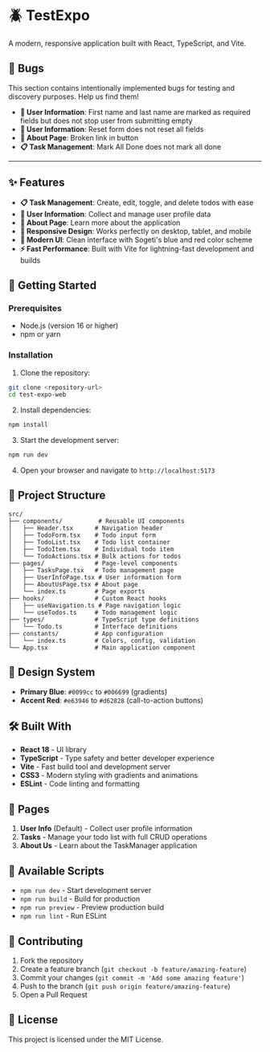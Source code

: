 # 🪲 TestExpo

A modern, responsive application built with React, TypeScript, and Vite.

## 🐛 Bugs

This section contains intentionally implemented bugs for testing and discovery purposes. Help us find them!

- **👤 User Information**: First name and last name are marked as required fields but does not stop user from submitting empty
- **👤 User Information**: Reset form does not reset all fields
- **📖 About Page**: Broken link in button
- **📋 Task Management**: Mark All Done does not mark all done


---
## ✨ Features

- **📋 Task Management**: Create, edit, toggle, and delete todos with ease
- **👤 User Information**: Collect and manage user profile data
- **📖 About Page**: Learn more about the application
- **📱 Responsive Design**: Works perfectly on desktop, tablet, and mobile
- **🎨 Modern UI**: Clean interface with Sogeti's blue and red color scheme
- **⚡ Fast Performance**: Built with Vite for lightning-fast development and builds

## 🚀 Getting Started

### Prerequisites

- Node.js (version 16 or higher)
- npm or yarn

### Installation

1. Clone the repository:
```bash
git clone <repository-url>
cd test-expo-web
```

2. Install dependencies:
```bash
npm install
```

3. Start the development server:
```bash
npm run dev
```

4. Open your browser and navigate to `http://localhost:5173`

## 📁 Project Structure

```
src/
├── components/          # Reusable UI components
│   ├── Header.tsx      # Navigation header
│   ├── TodoForm.tsx    # Todo input form
│   ├── TodoList.tsx    # Todo list container
│   ├── TodoItem.tsx    # Individual todo item
│   └── TodoActions.tsx # Bulk actions for todos
├── pages/              # Page-level components
│   ├── TasksPage.tsx   # Todo management page
│   ├── UserInfoPage.tsx # User information form
│   ├── AboutUsPage.tsx # About page
│   └── index.ts        # Page exports
├── hooks/              # Custom React hooks
│   ├── useNavigation.ts # Page navigation logic
│   └── useTodos.ts     # Todo management logic
├── types/              # TypeScript type definitions
│   └── Todo.ts         # Interface definitions
├── constants/          # App configuration
│   └── index.ts        # Colors, config, validation
└── App.tsx             # Main application component
```

## 🎨 Design System

- **Primary Blue**: `#0099cc` to `#006699` (gradients)
- **Accent Red**: `#e63946` to `#d62828` (call-to-action buttons)

## 🛠️ Built With

- **React 18** - UI library
- **TypeScript** - Type safety and better developer experience
- **Vite** - Fast build tool and development server
- **CSS3** - Modern styling with gradients and animations
- **ESLint** - Code linting and formatting

## 📱 Pages

1. **User Info** (Default) - Collect user profile information
2. **Tasks** - Manage your todo list with full CRUD operations
3. **About Us** - Learn about the TaskManager application

## 🔧 Available Scripts

- `npm run dev` - Start development server
- `npm run build` - Build for production
- `npm run preview` - Preview production build
- `npm run lint` - Run ESLint

## 🤝 Contributing

1. Fork the repository
2. Create a feature branch (`git checkout -b feature/amazing-feature`)
3. Commit your changes (`git commit -m 'Add some amazing feature'`)
4. Push to the branch (`git push origin feature/amazing-feature`)
5. Open a Pull Request

## 📄 License

This project is licensed under the MIT License.
